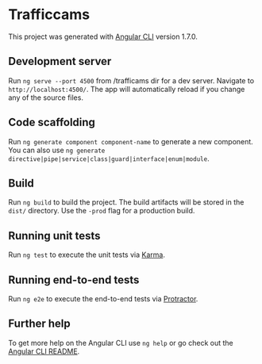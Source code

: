 # Trafficcams

This project was generated with [Angular CLI](https://github.com/angular/angular-cli) version 1.7.0.

## Development server

Run `ng serve --port 4500` from /trafficams dir for a dev server. 
Navigate to `http://localhost:4500/`. The app will automatically 
reload if you change any of the source files.









## Code scaffolding

Run `ng generate component component-name` to generate a new component. You can also use `ng generate directive|pipe|service|class|guard|interface|enum|module`.

## Build

Run `ng build` to build the project. The build artifacts will be stored in the `dist/` directory. Use the `-prod` flag for a production build.

## Running unit tests

Run `ng test` to execute the unit tests via [Karma](https://karma-runner.github.io).

## Running end-to-end tests

Run `ng e2e` to execute the end-to-end tests via [Protractor](http://www.protractortest.org/).

## Further help

To get more help on the Angular CLI use `ng help` or go check out the [Angular CLI README](https://github.com/angular/angular-cli/blob/master/README.md).
